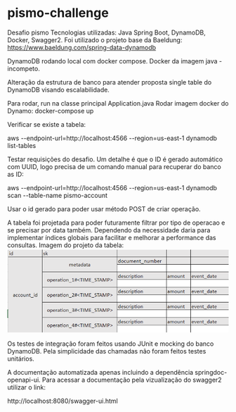 # pismo-challenge
Desafio pismo 
Tecnologias utilizadas: Java Spring Boot, DynamoDB, Docker, Swagger2. Foi utilizado o projeto base da Baeldung: https://www.baeldung.com/spring-data-dynamodb

DynamoDB rodando local com docker compose.
Docker da imagem java - incompeto.

Alteração da estrutura de banco para atender proposta single table do DynamoDB visando escalabilidade.

Para rodar, run na classe principal Application.java
Rodar imagem docker do Dynamo: docker-compose up

Verificar se existe a tabela:

aws --endpoint-url=http://localhost:4566 --region=us-east-1  dynamodb list-tables

Testar requisições do desafio. Um detalhe é que o ID é gerado automático com UUID, logo precisa de um comando manual para recuperar do banco as ID:

aws --endpoint-url=http://localhost:4566 --region=us-east-1 dynamodb scan --table-name pismo-account

Usar o id gerado para poder usar método POST de criar operação.

A tabela foi projetada para poder futuramente filtrar por tipo de operacao e se precisar por data também. Dependendo da necessidade daria para implementar índices globais para facilitar e melhorar a performance das consultas. Imagem do projeto da tabela:
![alt text](https://github.com/boscocp/pismo-challenge/blob/main/tabela-pismo.png?raw=true)

Os testes de integração foram feitos usando JUnit e mocking do banco DynamoDB.
Pela simplicidade das chamadas não foram feitos testes unitários.

A documentação automatizada apenas incluindo a dependência springdoc-openapi-ui. Para acessar a documentação pela vizualização do swagger2 utilizar o link:

http://localhost:8080/swagger-ui.html
